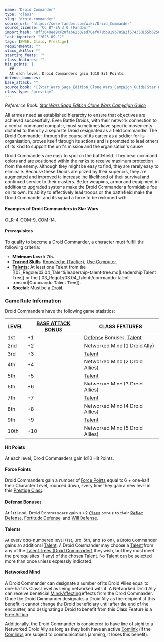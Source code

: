 ```yaml
---
name: "Droid Commander"
type: "class"
slug: "droid-commander"
source_url: "https://swse.fandom.com/wiki/Droid_Commander"
source_license: "CC BY-SA 3.0 (Fandom)"
import_hash: "8ff3640ee9cd20feb62332ed70ef071bb819b785a2f574353155b6250032a5b1"
last_imported: "2025-09-12"
tags: [SWSE, Class, Prestige]
requirements: ""
class_skills: ""
starting_feats: ""
class_features: ""
hit_points: |
  ## 
  At each level, Droid Commanders gain 1d10 Hit Points.
defense_bonuses: ""
base_attack: ""
source_book: "[[Star_Wars_Saga_Edition_Clone_Wars_Campaign_Guide|Star Wars Saga Edition Clone Wars Campaign Guide]]''"
class_type: "prestige"
---
```

*Reference Book: [Star Wars Saga Edition Clone Wars Campaign Guide](https://swse.fandom.com/wiki/Star_Wars_Saga_Edition_Clone_Wars_Campaign_Guide)*

All armies need an established hierarchy to ensure that objectives are achieved successfully. Even Battle Droids, with their network connection to a central command computer, must sometimes have specific movements dictated to them by a separate Droid designated as a field commander. The Droid Commander, through the course of its career as a soldier for its organisation, proves itself through its actions and is promoted to lead others of its kind to support the unit's mission and the organisation's cause.

Droid Commanders are easy to spot on the battlefield. They bear command colors and are positioned within the ranks to receive maximum protection from the enemy. Although they might be easy to find, they are rarely easy to eliminate. Because these Droids are prized by their superiors, they are augmented and improved to increase the likelihood of their survival and continued service to their masters. Better weapons, armor and equipment in addition to upgraded systems make the Droid Commander a formidable foe on its own. Its ability to effectively lead troops on the battlefield make the Droid Commander and its squad a force to be reckoned with.
#### **Examples of Droid Commanders in Star Wars**
OLR-4, OOM-9, OOM-14.
#### **Prerequisites**
To qualify to become a Droid Commander, a character must fulfill the following criteria:
- **Minimum Level:** 7th.
- **[Trained Skills](https://swse.fandom.com/wiki/Trained_Skills):** [Knowledge (Tactics)](https://swse.fandom.com/wiki/Knowledge_(Tactics)), [Use Computer](https://swse.fandom.com/wiki/Use_Computer).
- **[Talents](https://swse.fandom.com/wiki/Talents):** At least one Talent from the [[03_Regole/03.04_Talenti/leadership-talent-tree.md|Leadership Talent Tree]] or the [[03_Regole/03.04_Talenti/commando-talent-tree.md|Commando Talent Tree]].
- **Special:** Must be a [Droid](https://swse.fandom.com/wiki/Droid).
### Game Rule Information
Droid Commanders have the following game statistics:

| LEVEL | [BASE ATTACK BONUS](https://swse.fandom.com/wiki/BASE_ATTACK_BONUS) | CLASS FEATURES |
| --- | --- | --- |
| 1st | <nowiki>+1</nowiki> | [Defense](https://swse.fandom.com/wiki/Defense) Bonuses, [Talent](https://swse.fandom.com/wiki/Talent_Trees_(Droid_Commander)) |
| 2nd | <nowiki>+2</nowiki> | Networked Mind (1 Droid Ally) |
| 3rd | <nowiki>+3</nowiki> | [Talent](https://swse.fandom.com/wiki/Talent_Trees_(Droid_Commander)) |
| 4th | <nowiki>+4</nowiki> | Networked Mind (2 Droid Allies) |
| 5th | <nowiki>+5</nowiki> | [Talent](https://swse.fandom.com/wiki/Talent_Trees_(Droid_Commander)) |
| 6th | <nowiki>+6</nowiki> | Networked Mind (3 Droid Allies) |
| 7th | <nowiki>+7</nowiki> | [Talent](https://swse.fandom.com/wiki/Talent_Trees_(Droid_Commander)) |
| 8th | <nowiki>+8</nowiki> | Networked Mind (4 Droid Allies) |
| 9th | <nowiki>+9</nowiki> | [Talent](https://swse.fandom.com/wiki/Talent_Trees_(Droid_Commander)) |
| 10th | <nowiki>+10</nowiki> | Networked Mind (5 Droid Allies) |

#### **Hit Points**
At each level, Droid Commanders gain 1d10 Hit Points.
#### **Force Points**
Droid Commanders gain a number of [Force Points](https://swse.fandom.com/wiki/Force_Points) equal to 6 + one-half their Character Level, rounded down, every time they gain a new level in this [Prestige Class](https://swse.fandom.com/wiki/Prestige_Class).
#### **Defense Bonuses**
At 1st level, Droid Commanders gain a +2 [Class](https://swse.fandom.com/wiki/Class) bonus to their [Reflex Defense](https://swse.fandom.com/wiki/Reflex_Defense), [Fortitude Defense](https://swse.fandom.com/wiki/Fortitude_Defense), and [Will Defense](https://swse.fandom.com/wiki/Will_Defense).
#### **Talents**
At every odd-numbered level (1st, 3rd, 5th, and so on), a Droid Commander gains an additional [Talent](https://swse.fandom.com/wiki/Talent). A Droid Commander may choose a [Talent](https://swse.fandom.com/wiki/Talent) from any of the [Talent Trees (Droid Commander)](https://swse.fandom.com/wiki/Talent_Trees_(Droid_Commander)) they wish, but they must meet the prerequisites (if any) of the chosen [Talent](https://swse.fandom.com/wiki/Talent). No [Talent](https://swse.fandom.com/wiki/Talent) can be selected more than once unless expressly indicated.
#### **Networked Mind**
A Droid Commander can designate a number of its Droid Allies equal to one-half its Class Level as being networked with it. A Networked Droid Ally can receive beneficial [Mind-Affecting](https://swse.fandom.com/wiki/Mind-Affecting) effects from the Droid Commander. Once the Droid Commander designates a Droid Ally as the recipient of this benefit, it cannot change the Droid beneficiary until after the end of the encounter, and designating a Droid to benefit from this Class Feature is a [Free Action](https://swse.fandom.com/wiki/Free_Action).

Additionally, the Droid Commander is considered to have line of sight to a Networked Droid Ally as long as they both have an active [Comlink](https://swse.fandom.com/wiki/Comlink) (if the [Comlinks](https://swse.fandom.com/wiki/Comlinks) are subject to communications jamming, it loses this benefit).